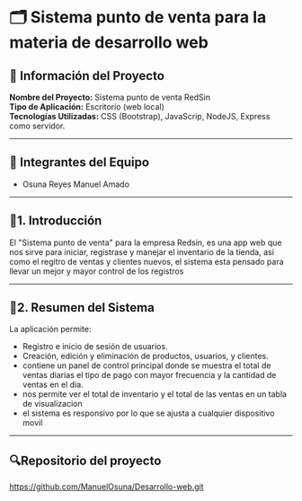
# 🗂️ Sistema punto de venta para la materia de desarrollo web

## 📘 Información del Proyecto

**Nombre del Proyecto:** Sistema punto de venta RedSin  
**Tipo de Aplicación:** Escritorio (web local)  
**Tecnologías Utilizadas:** CSS (Bootstrap), JavaScrip, NodeJS, Express como servidor. 

---

## 👥 Integrantes del Equipo


- Osuna Reyes Manuel Amado

---

## 📌1. Introducción

El "Sistema punto de venta" para la empresa Redsin, es una app web que nos sirve para iniciar, registrase y manejar el inventario de la tienda, asi como el regitro de ventas y clientes nuevos, el sistema esta pensado para llevar un mejor y mayor control de los registros

---

## 🧾2. Resumen del Sistema

La aplicación permite:

- Registro e inicio de sesión de usuarios.
- Creación, edición y eliminación de productos, usuarios, y clientes.
- contiene un panel de control principal donde se muestra el total de ventas diarias el tipo de pago con mayor frecuencia y la cantidad de ventas en el dia.
- nos permite ver el total de inventario y el total de las ventas en un tabla de visualizacion
- el sistema es responsivo por lo que se ajusta a cualquier dispositivo movil

---

## 🔍Repositorio del proyecto
https://github.com/ManuelOsuna/Desarrollo-web.git

